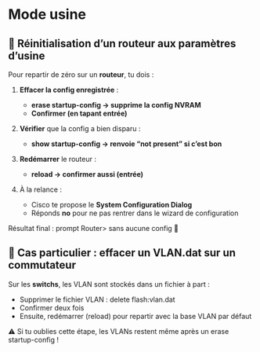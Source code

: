 # Mode usine

## **🧨 Réinitialisation d’un routeur aux paramètres d’usine**

Pour repartir de zéro sur un **routeur**, tu dois :

1.  **Effacer la config enregistrée** :

    - **erase startup-config → supprime la config NVRAM**
    - **Confirmer (en tapant entrée)**

2.  **Vérifier** que la config a bien disparu :

    - **show startup-config → renvoie “not present” si c’est bon**

3.  **Redémarrer** le routeur :

    - **reload → confirmer aussi (entrée)**

4.  À la relance :

    - Cisco te propose le **System Configuration Dialog**
    - Réponds **no** pour ne pas rentrer dans le wizard de configuration

Résultat final : prompt Router> sans aucune config 🎉



## **🧹 Cas particulier : effacer un VLAN.dat sur un commutateur**

Sur les **switchs**, les VLAN sont stockés dans un fichier à part :

- Supprimer le fichier VLAN : delete flash:vlan.dat
- Confirmer deux fois
- Ensuite, redémarrer (reload) pour repartir avec la base VLAN par défaut

⚠️ Si tu oublies cette étape, les VLANs restent même après un erase startup-config !

